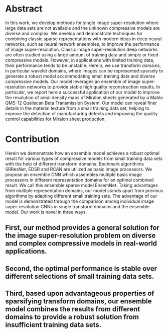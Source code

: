 # Abstract

In this work, we develop methods for single image super-resolution where large data sets are not available and the unknown compressive models are diverse and complex. We develop and demonstrate techniques for combining classic sparse representations with modern ideas in deep neural networks, such as neural network ensembles, to improve the performance of image super-resolution. Classic image super-resolution deep networks are often studied using a large amount of training data and simple or fixed compressive models. However, in applications with limited training data, their performance tends to be unstable. Herein, we use transform domains, in particular wavelet domains, where images can be represented sparsely to generate a robust model accommodating small training data and diverse compressive models. Our model leverages an ensemble of image super-resolution networks to provide stable high quality reconstruction results. In particular, we report here a successful application of our model to improve the resolution of areal density maps of Miralon sheets generated by a Mahlo QMS-12 Qualiscan Beta Transmission System. Our model can reveal finer details in the material texture from a small training data set, helping to improve the detection of manufacturing defects and improving the quality control capabilities for Miralon sheet production.  

# Contribution
Herein we demonstrate how an ensemble model achieves a robust optimal result for various types of compressive models from small training data sets with the help of different transform domains. Bechmark algorithims SRResNet, EDSR and RCAN are utilized as basic image processors. We propose an ensemble CNN which assembles multiple basic image processors in different representation domains for an optimal combined result. We call this ensemble sparse model EnsemNet. Taking advantages from multiple representation domains, our model stands apart from previous algorithms by adapting different small training sets. The advantage of our model is demonstrated through the comparison among individual image super-resolution CNNs in single transform domains and the ensemble model. Our work is novel in three ways.
## First, our method provides a general solution for the image super-resolution problem on diverse and complex compressive models in real-world applications.

## Second, the optimal performance is stable over different selections of small training data sets.

## Third, based upon advantageous properties of sparsifying transform domains, our ensemble model combines the results from different domains to provide a robust solution from insufficient training data sets. 
